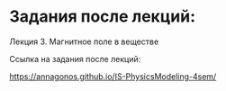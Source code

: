 # Задания после лекций:

Лекция 3. Магнитное поле в веществе 

Ссылка на задания после лекций:

https://annagonos.github.io/IS-PhysicsModeling-4sem/

